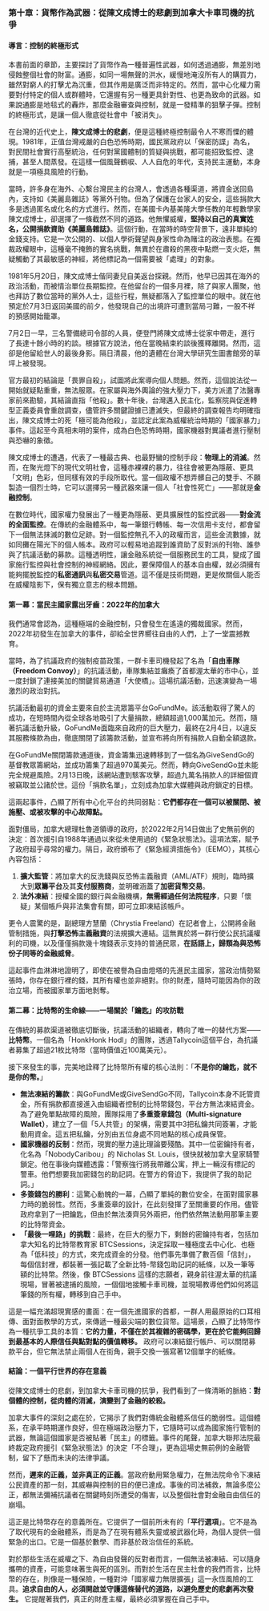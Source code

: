 ### **第十章：貨幣作為武器：從陳文成博士的悲劇到加拿大卡車司機的抗爭**

#### **導言：控制的終極形式**

本書前面的章節，主要探討了貨幣作為一種普遍性武器，如何透過通膨，無差別地侵蝕整個社會的財富。通膨，如同一場無聲的洪水，緩慢地淹沒所有人的購買力，雖然對窮人的打擊尤為沉重，但其作用是廣泛而非特定的。然而，當中心化權力需要對付特定的個人或群體時，它還握有另一種更具針對性、也更為致命的武器。如果說通膨是地毯式的轟炸，那麼金融審查與控制，就是一發精準的狙擊子彈。控制的終極形式，是讓一個人徹底從社會中「被消失」。

在台灣的近代史上，**陳文成博士的悲劇**，便是這種終極控制最令人不寒而慄的體現。1981年，正值台灣戒嚴的白色恐怖時期，國民黨政府以「保密防諜」為名，對民間社會實行高壓統治，任何對黨國體制的質疑與挑戰，都可能招致監控、逮捕，甚至人間蒸發。在這樣一個風聲鶴唳、人人自危的年代，支持民主運動，本身就是一項極具風險的行動。

當時，許多身在海外、心繫台灣民主的台灣人，會透過各種渠道，將資金送回島內，支持如《美麗島雜誌》等黨外刊物。但為了保護在台家人的安全，這些捐款大多是透過匿名或化名的方式進行。然而，在美國卡內基美隆大學任教的年輕數學家陳文成博士，卻選擇了一條截然不同的道路。他無懼威權，**堅持以自己的真實姓名，公開捐款資助《美麗島雜誌》**。這個行動，在當時的時空背景下，遠非單純的金錢支持。它是一次公開的、以個人學術聲望與身家性命為賭注的政治表態。在獨裁政權眼中，這種毫不掩飾的實名挑戰，無異於在肅殺的黑夜中點燃一支火炬，無疑觸動了其最敏感的神經，將他標記為一個需要被「處理」的對象。

1981年5月20日，陳文成博士偕同妻兒自美返台探親。然而，他早已因其在海外的政治活動，而被情治單位長期監控。在他留台的一個多月裡，除了與家人團聚，他也拜訪了數位當時的黨外人士，這些行程，無疑都落入了監控單位的眼中。就在他預定於7月3日返回美國的前夕，他發現自己的出境許可遭到當局刁難，一股不祥的預感開始籠罩。

7月2日一早，三名警備總司令部的人員，便登門將陳文成博士從家中帶走，進行了長達十餘小時的約談。根據官方說法，他在當晚結束約談後獲釋離開。然而，這卻是他留給世人的最後身影。隔日清晨，他的遺體在台灣大學研究生圖書館旁的草坪上被發現。

官方最初的結論是「畏罪自殺」，試圖將此案導向個人問題。然而，這個說法從一開始就疑點重重，無法服眾。在家屬與海外輿論的強大壓力下，美方派遣了法醫專家前來勘驗，其結論直指「他殺」。數十年後，台灣邁入民主化，監察院與促進轉型正義委員會重啟調查，儘管許多關鍵證據已遭滅失，但最終的調查報告均明確指出，陳文成博士的死「極可能為他殺」，並認定此案為威權統治時期的「國家暴力」事件。這起至今真相未明的案件，成為白色恐怖時期，國家機器對異議者進行壓制與恐嚇的象徵。

陳文成博士的遭遇，代表了一種最古典、也最野蠻的控制手段：**物理上的消滅**。然而，在聚光燈下的現代文明社會，這種赤裸裸的暴力，往往會被更為隱蔽、更具「文明」色彩，但同樣有效的手段所取代。當一個政權不想弄髒自己的雙手、不願製造一個烈士時，它可以選擇另一種武器來讓一個人「社會性死亡」——那就是**金融控制**。

在數位時代，國家權力發展出了一種更為隱蔽、更具擴展性的監控武器——**對金流的全面監控**。在傳統的金融體系中，每一筆銀行轉帳、每一次信用卡支付，都會留下一個無法抹滅的數位足跡。對一個監控無孔不入的政權而言，這些金流數據，就如同攤在陽光下的個人帳本。政府可以輕易地追蹤到誰資助了反對派的刊物、誰參與了抗議活動的募款。這種透明性，讓金融系統從一個服務民生的工具，變成了國家施行監控與社會控制的神經網絡。因此，要保障個人的基本自由權，就必須擁有能夠擺脫監控的**私密通訊**與**私密交易**管道。這不僅是技術問題，更是攸關個人能否在威權陰影下，保有獨立意志的根本問題。

#### **第一幕：當民主國家露出牙齒：2022年的加拿大**

我們通常會認為，這種極端的金融控制，只會發生在遙遠的獨裁國家。然而，2022年初發生在加拿大的事件，卻給全世界嚮往自由的人們，上了一堂震撼教育。

當時，為了抗議政府的強制疫苗政策，一群卡車司機發起了名為「**自由車隊（Freedom Convoy）**」的抗議活動，車隊集結並癱瘓了首都渥太華的市中心，並一度封鎖了連接美加的關鍵貿易通道「大使橋」。這場抗議活動，迅速演變為一場激烈的政治對抗。

抗議活動最初的資金主要來自於主流眾籌平台GoFundMe。該活動取得了驚人的成功，在短時間內從全球各地吸引了大量捐款，總額超過1,000萬加元。然而，隨著抗議活動升級，GoFundMe面臨來自政府的巨大壓力，最終在2月4日，以違反其服務條款為由，徹底關閉了該籌款活動，並宣布將向所有捐款人自動全額退款。

在GoFundMe關閉籌款通道後，資金籌集迅速轉移到了一個名為GiveSendGo的基督教眾籌網站，並成功籌集了超過970萬美元。然而，轉向GiveSendGo並未能完全規避風險。2月13日晚，該網站遭到駭客攻擊，超過九萬名捐款人的詳細個資被竊取並公諸於世。這份「捐款名單」，立刻成為加拿大媒體與政府鎖定的目標。

這兩起事件，凸顯了所有中心化平台的共同弱點：**它們都存在一個可以被關閉、被施壓、或被攻擊的中心故障點。**

面對僵局，加拿大總理杜魯道領導的政府，於2022年2月14日做出了史無前例的決定：首次援引自1988年通過以來從未使用過的《緊急狀態法》。這項法案，賦予了政府超乎尋常的權力。隔日，政府頒布了《緊急經濟措施令》（EEMO），其核心內容包括：

1. **擴大監管**：將加拿大的反洗錢與反恐怖主義融資（AML/ATF）規則，臨時擴大到**眾籌平台**及其**支付服務商**，並明確涵蓋了**加密貨幣交易**。  
2. **法外凍結**：授權全國的銀行與金融機構，**無需經過任何法院程序**，只要「懷疑」某個帳戶與非法集會有關，即可立即凍結該帳戶。

更令人震驚的是，副總理方慧蘭（Chrystia Freeland）在記者會上，公開將金融管制措施，與**打擊恐怖主義融資**的法規擴大連結。這無異於將一群行使公民抗議權利的司機，以及僅僅捐款幾十塊錢表示支持的普通民眾，**在話語上，歸類為與恐怖份子同等的金融威脅**。

這起事件血淋淋地證明了，即使在被譽為自由燈塔的先進民主國家，當政治情勢緊張時，你存在銀行裡的錢，其所有權也並非絕對。你的財產，隨時可能因為你的政治立場，而被國家單方面地剝奪。

#### **第二幕：比特幣的生命線——一場關於「鑰匙」的攻防戰**

在傳統的募款渠道被徹底切斷後，抗議活動的組織者，轉向了唯一的替代方案——**比特幣**。一個名為「HonkHonk Hodl」的團隊，透過Tallycoin這個平台，為抗議者募集了超過21枚比特幣（當時價值近100萬美元）。

接下來發生的事，完美地詮釋了比特幣所有權的核心法則：「**不是你的鑰匙，就不是你的幣。**」

* **無法凍結的籌款**：與GoFundMe或GiveSendGo不同，Tallycoin本身不託管資金，所有捐款都直接進入由組織者控制的比特幣錢包，平台方無法凍結資金。為了避免單點故障的風險，團隊採用了**多重簽章錢包（Multi-signature Wallet）**，建立了一個「5人共管」的架構，需要其中3把私鑰共同簽署，才能動用資金。這五把私鑰，分別由五位身處不同地點的核心成員保管。  
* **國家機器的反制**：然而，現實的壓力遠比理論要殘酷。其中一位密鑰持有者，化名為「NobodyCaribou」的 Nicholas St. Louis，很快就被加拿大皇家騎警鎖定。他在事後向媒體透露：「警察強行將我帶離公寓，押上一輛沒有標記的警車。他們想要我加密錢包的助記詞。在警方的脅迫下，我提供了我的助記詞。」  
* **多簽錢包的勝利**：這驚心動魄的一幕，凸顯了單純的數位安全，在面對國家暴力時的脆弱性。然而，多重簽章的設計，在此刻發揮了至關重要的作用。儘管政府拿到了一把鑰匙，但由於無法湊齊另外兩把，他們依然無法動用那筆主要的比特幣資金。  
* **「最後一哩路」的挑戰**：最終，在巨大的壓力下，剩餘的密鑰持有者，包括加拿大知名的比特幣教育家 BTCSessions，決定採取一種極度去中心化、也極為「低科技」的方式，來完成資金的分發。他們事先準備了數百個「信封」，每個信封裡，都裝著一張記載了全新比特-幣錢包助記詞的紙條，以及一筆等額的比特幣。然後，像 BTCSessions 這樣的志願者，親身前往渥太華的抗議現場，冒著被逮捕的風險，一個個地接觸卡車司機，並現場教導他們如何將這筆錢的所有權，轉移到自己手中。

這是一幅充滿超現實感的畫面：在一個先進國家的首都，一群人用最原始的口耳相傳、面對面教學的方式，來傳遞一種最尖端的數位貨幣。這場景，凸顯了比特幣作為一種抗爭工具的本質：**它的力量，不僅在於其複雜的密碼學，更在於它能夠回歸到最基本的人際信任與點對點的價值轉移。** 政府可以凍結銀行帳戶、可以關閉募款平台，但它無法禁止兩個人在街角，親手交換一張寫著12個單字的紙條。

#### **結論：一個平行世界的存在意義**

從陳文成博士的悲劇，到加拿大卡車司機的抗爭，我們看到了一條清晰的脈絡：**對個體的控制，從肉體的消滅，演變到了金融的絞殺。**

加拿大事件的深刻之處在於，它揭示了我們對傳統金融體系信任的脆弱性。這個體系，在承平時期運作良好，但在極端政治壓力下，它隨時可以成為國家施行管制的武器，無論這個國家是否被貼著「民主」的標籤。事件的尾聲，加拿大聯邦法院最終裁定政府援引《緊急狀態法》的決定「不合理」，更為這場史無前例的金融管制，留下了懸而未決的法律爭議。

然而，**遲來的正義，並非真正的正義**。當政府動用緊急權力，在無法院命令下凍結公民資產的那一刻，其威嚇與控制的目的便已達成。事後的司法補救，無論多麼公正，都無法彌補抗議者在關鍵時刻所遭受的傷害，以及整個社會對金融自由信任的崩塌。

這正是比特幣存在的意義所在。它提供了一個前所未有的「**平行選項**」。它不是為了取代現有的金融體系，而是為了在現有體系失靈或被武器化時，為個人提供一個緊急的出口。它是一個基於數學、而非基於政治信任的系統。

對於那些生活在威權之下、為自由發聲的反對者而言，一個無法被凍結、可以隨身攜帶的資產，可能意味著生與死的區別。而對於生活在民主社會的我們而言，比特幣的存在，則像是一種保險，一種對沖「國家權力無限擴張」這一永恆風險的工具。**追求自由的人，必須開啟並守護這條替代的道路，以避免歷史的悲劇再次發生。** 它提醒著我們，真正的財產主權，最終必須掌握在自己手中。